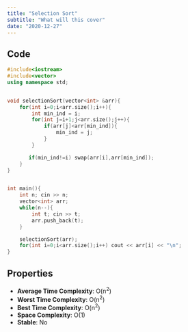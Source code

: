```yaml
---
title: "Selection Sort"
subtitle: "What will this cover"
date: "2020-12-27"
---
```




## Code

```cpp
#include<iostream>
#include<vector>
using namespace std;


void selectionSort(vector<int> &arr){
    for(int i=0;i<arr.size();i++){
        int min_ind = i;
        for(int j=i+1;j<arr.size();j++){
            if(arr[j]<arr[min_ind]){
                min_ind = j;
            }
        }

       if(min_ind!=i) swap(arr[i],arr[min_ind]);
    }
}


int main(){
    int n; cin >> n;
    vector<int> arr;
    while(n--){ 
        int t; cin >> t;
        arr.push_back(t);
    }

    selectionSort(arr);
    for(int i=0;i<arr.size();i++) cout << arr[i] << "\n";
}
```

## Properties

- **Average Time Complexity**: O(n<sup>2</sup>)
- **Worst Time Complexity**: O(n<sup>2</sup>)
- **Best Time Complexity**: O(n<sup>2</sup>)
- **Space Complexity**: O(1)
- **Stable**: No





